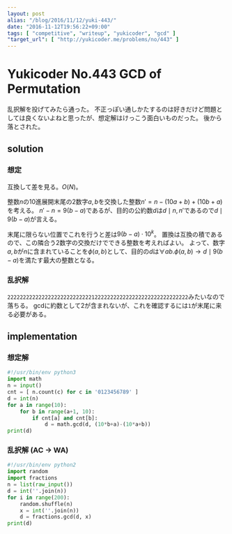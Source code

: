 ```yaml
---
layout: post
alias: "/blog/2016/11/12/yuki-443/"
date: "2016-11-12T19:56:22+09:00"
tags: [ "competitive", "writeup", "yukicoder", "gcd" ]
"target_url": [ "http://yukicoder.me/problems/no/443" ]
---
```


# Yukicoder No.443 GCD of Permutation

乱択解を投げてみたら通った。
不正っぽい通しかたするのは好きだけど問題としては良くないよねと思ったが、想定解はけっこう面白いものだった。
後から落とされた。

## solution

### 想定

互換して差を見る。$O(N)$。

整数$n$の$10$進展開末尾の$2$数字$a, b$を交換した整数$n' = n - (10a + b) + (10b + a)$を考える。
$n' - n = 9(b - a)$であるが、目的の公約数$d$は$d \mid n, n'$であるので$d \mid 9(b-a)$が言える。

末尾に限らない位置でこれを行うと差は$9(b-a) \cdot 10^k$。
置換は互換の積であるので、この隣合う$2$数字の交換だけでできる整数を考えればよい。
よって、数字$a,b$が$n$に含まれていることを$\phi(a,b)$として、目的の$d$は$\forall a b. \phi(a, b) \to d \mid 9(b-a)$を満たす最大の整数となる。

### 乱択解

`2222222222222222222222222221222222222222222222222222222222`みたいなので落ちる。
$\mathrm{gcd}$に約数として$2$が含まれないが、これを確認するには`1`が末尾に来る必要がある。

## implementation

### 想定解

``` python
#!/usr/bin/env python3
import math
n = input()
cnt = [ n.count(c) for c in '0123456789' ]
d = int(n)
for a in range(10):
    for b in range(a+1, 10):
        if cnt[a] and cnt[b]:
            d = math.gcd(d, (10*b+a)-(10*a+b))
print(d)
```

### 乱択解 (AC $\to$ WA)

``` python
#!/usr/bin/env python2
import random
import fractions
n = list(raw_input())
d = int(''.join(n))
for i in range(200):
    random.shuffle(n)
    x = int(''.join(n))
    d = fractions.gcd(d, x)
print(d)
```
